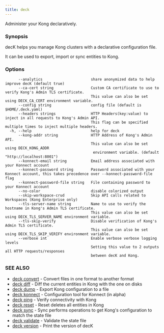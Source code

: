 ```yaml
---
title: deck
---
```


Administer your Kong declaratively.

### Synopsis

decK helps you manage Kong clusters with a declarative
configuration file.

It can be used to export, import or sync entities to Kong.

### Options

```
      --analytics                      share anonymized data to help improve decK (default true)
      --ca-cert string                 Custom CA certificate to use to verify Kong's Admin TLS certificate.
                                       This value can also be set using DECK_CA_CERT environment variable.
      --config string                  config file (default is $HOME/.deck.yaml)
      --headers strings                HTTP Headers(key:value) to inject in all requests to Kong's Admin API.
                                       This flag can be specified multiple times to inject multiple headers.
  -h, --help                           help for deck
      --kong-addr string               HTTP Address of Kong's Admin API.
                                       This value can also be set using DECK_KONG_ADDR
                                        environment variable. (default "http://localhost:8001")
      --konnect-email string           Email address associated with your Konnect account
      --konnect-password string        Password associated with your Konnect account, this takes precedence over --konnect-password-file flag
      --konnect-password-file string   File containing password to your Konnect account
      --no-color                       disable colorized output
      --skip-workspace-crud            Skip API calls related to Workspaces (Kong Enterprise only)
      --tls-server-name string         Name to use to verify the hostname in Kong's Admin TLS certificate.
                                       This value can also be set using DECK_TLS_SERVER_NAME environment variable.
      --tls-skip-verify                Disable verification of Kong's Admin TLS certificate.
                                       This value can also be set using DECK_TLS_SKIP_VERIFY environment variable.
      --verbose int                    Enable verbose verbose logging levels
                                       Setting this value to 2 outputs all HTTP requests/responses
                                       between decK and Kong.
```

### SEE ALSO

* [deck convert](/deck/{{page.kong_version}}/reference/deck_convert)	 - Convert files in one format to another format
* [deck diff](/deck/{{page.kong_version}}/reference/deck_diff)	 - Diff the current entities in Kong with the one on disks
* [deck dump](/deck/{{page.kong_version}}/reference/deck_dump)	 - Export Kong configuration to a file
* [deck konnect](/deck/{{page.kong_version}}/reference/deck_konnect)	 - Configuration tool for Konnect (in alpha)
* [deck ping](/deck/{{page.kong_version}}/reference/deck_ping)	 - Verify connectivity with Kong
* [deck reset](/deck/{{page.kong_version}}/reference/deck_reset)	 - Reset deletes all entities in Kong
* [deck sync](/deck/{{page.kong_version}}/reference/deck_sync)	 - Sync performs operations to get Kong's configuration to match the state file
* [deck validate](/deck/{{page.kong_version}}/reference/deck_validate)	 - Validate the state file
* [deck version](/deck/{{page.kong_version}}/reference/deck_version)	 - Print the version of decK
